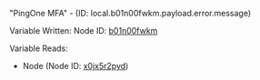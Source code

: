 "PingOne MFA" - (ID: local.b01n00fwkm.payload.error.message)

Variable Written:
Node ID: [b01n00fwkm](../nodes/b01n00fwkm.md)

Variable Reads:
* Node (Node ID: [x0jx5r2pyd](../nodes/x0jx5r2pyd.md))
